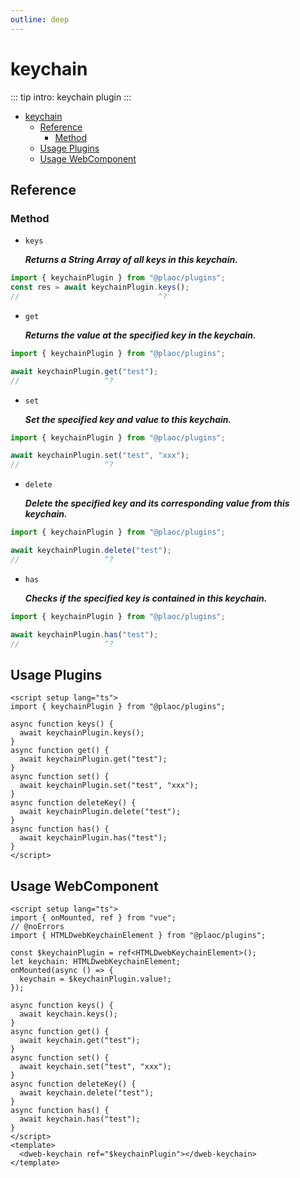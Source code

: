 ```yaml
---
outline: deep
---
```


# keychain

<Badges name="@plaoc/plugins" />
<Platform supports="iOS,Android,MacOS,Windows" />

::: tip intro:
keychain plugin 
:::

- [keychain](#keychain)
  - [Reference](#reference)
    - [Method](#method)
  - [Usage Plugins](#usage-plugins)
  - [Usage WebComponent](#usage-webcomponent)

## Reference

### Method

- `keys`

  **_Returns a String Array of all keys in this keychain._**

```ts twoslash
import { keychainPlugin } from "@plaoc/plugins";
const res = await keychainPlugin.keys();
//                               ^?
```

- `get`

  **_Returns the value at the specified key in the keychain._**

```ts twoslash
import { keychainPlugin } from "@plaoc/plugins";

await keychainPlugin.get("test");
//                   ^?
```

- `set`

  **_Set the specified key and value to this keychain._**

```ts twoslash
import { keychainPlugin } from "@plaoc/plugins";

await keychainPlugin.set("test", "xxx");
//                   ^?
```

- `delete`

  **_Delete the specified key and its corresponding value from this keychain._**

```ts twoslash
import { keychainPlugin } from "@plaoc/plugins";

await keychainPlugin.delete("test");
//                   ^?
```

- `has`

  **_Checks if the specified key is contained in this keychain._**

```ts twoslash
import { keychainPlugin } from "@plaoc/plugins";

await keychainPlugin.has("test");
//                   ^?
```

## Usage Plugins

```vue twoslash
<script setup lang="ts">
import { keychainPlugin } from "@plaoc/plugins";

async function keys() {
  await keychainPlugin.keys();
}
async function get() {
  await keychainPlugin.get("test");
}
async function set() {
  await keychainPlugin.set("test", "xxx");
}
async function deleteKey() {
  await keychainPlugin.delete("test");
}
async function has() {
  await keychainPlugin.has("test");
}
</script>
```

## Usage WebComponent

```vue twoslash
<script setup lang="ts">
import { onMounted, ref } from "vue";
// @noErrors
import { HTMLDwebKeychainElement } from "@plaoc/plugins";

const $keychainPlugin = ref<HTMLDwebKeychainElement>();
let keychain: HTMLDwebKeychainElement;
onMounted(async () => {
  keychain = $keychainPlugin.value!;
});

async function keys() {
  await keychain.keys();
}
async function get() {
  await keychain.get("test");
}
async function set() {
  await keychain.set("test", "xxx");
}
async function deleteKey() {
  await keychain.delete("test");
}
async function has() {
  await keychain.has("test");
}
</script>
<template>
  <dweb-keychain ref="$keychainPlugin"></dweb-keychain>
</template>
```
